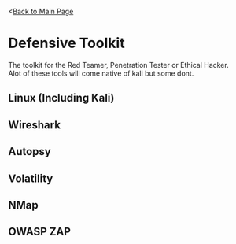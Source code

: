 <[Back to Main Page](https://github.com/ChristopherFitzsimons/WorldSkills2022Cybersecurity)

# Defensive Toolkit
The toolkit for the Red Teamer, Penetration Tester or Ethical Hacker.  
Alot of these tools will come native of kali but some dont.

## Linux (Including Kali)

## Wireshark

## Autopsy

## Volatility

## NMap

## OWASP ZAP
